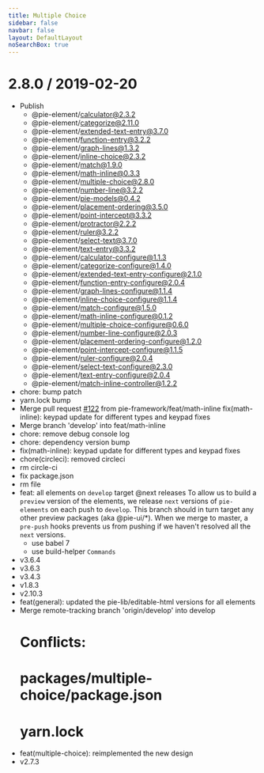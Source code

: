 ```yaml
---
title: Multiple Choice
sidebar: false
navbar: false
layout: DefaultLayout
noSearchBox: true
---
```

2.8.0 / 2019-02-20
==================

  * Publish
    - @pie-element/calculator@2.3.2
    - @pie-element/categorize@2.11.0
    - @pie-element/extended-text-entry@3.7.0
    - @pie-element/function-entry@3.2.2
    - @pie-element/graph-lines@1.3.2
    - @pie-element/inline-choice@2.3.2
    - @pie-element/match@1.9.0
    - @pie-element/math-inline@0.3.3
    - @pie-element/multiple-choice@2.8.0
    - @pie-element/number-line@3.2.2
    - @pie-element/pie-models@0.4.2
    - @pie-element/placement-ordering@3.5.0
    - @pie-element/point-intercept@3.3.2
    - @pie-element/protractor@2.2.2
    - @pie-element/ruler@3.2.2
    - @pie-element/select-text@3.7.0
    - @pie-element/text-entry@3.3.2
    - @pie-element/calculator-configure@1.1.3
    - @pie-element/categorize-configure@1.4.0
    - @pie-element/extended-text-entry-configure@2.1.0
    - @pie-element/function-entry-configure@2.0.4
    - @pie-element/graph-lines-configure@1.1.4
    - @pie-element/inline-choice-configure@1.1.4
    - @pie-element/match-configure@1.5.0
    - @pie-element/math-inline-configure@0.1.2
    - @pie-element/multiple-choice-configure@0.6.0
    - @pie-element/number-line-configure@2.0.3
    - @pie-element/placement-ordering-configure@1.2.0
    - @pie-element/point-intercept-configure@1.1.5
    - @pie-element/ruler-configure@2.0.4
    - @pie-element/select-text-configure@2.3.0
    - @pie-element/text-entry-configure@2.0.4
    - @pie-element/match-inline-controller@1.2.2
  * chore: bump patch
  * yarn.lock bump
  * Merge pull request [#122](https://github.com/pie-framework/pie-elements/issues/122) from pie-framework/feat/math-inline
    fix(math-inline): keypad update for different types and keypad fixes
  * Merge branch 'develop' into feat/math-inline
  * chore: remove debug console log
  * chore: dependency version bump
  * fix(math-inline): keypad update for different types and keypad fixes
  * chore(circleci): removed circleci
  * rm circle-ci
  * fix package.json
  * rm file
  * feat: all elements on `develop` target @next releases
    To allow us to build a `preview` version of the elements, we release
    `next` versions of `pie-elements` on each push to `develop`. This branch
    should in turn target any other preview packages (aka @pie-ui/*).
    When we merge to master, a `pre-push` hooks prevents us from pushing if
    we haven't resolved all the `next` versions.
    * use babel 7
    * use build-helper `Commands`
  * v3.6.4
  * v3.6.3
  * v3.4.3
  * v1.8.3
  * v2.10.3
  * feat(general): updated the pie-lib/editable-html versions for all elements
  * Merge remote-tracking branch 'origin/develop' into develop
    # Conflicts:
    #    packages/multiple-choice/package.json
    #    yarn.lock
  * feat(multiple-choice): reimplemented the new design
  * v2.7.3
